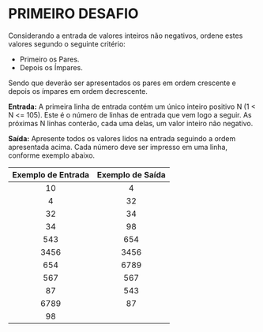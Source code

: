 # PRIMEIRO DESAFIO

Considerando a entrada de valores inteiros não negativos, ordene estes valores segundo o seguinte critério:

- Primeiro os Pares.
- Depois os Ímpares.

Sendo que deverão ser apresentados os pares em ordem crescente e depois os ímpares em ordem decrescente.

**Entrada:**
A primeira linha de entrada contém um único inteiro positivo N (1 < N <= 105). Este é o número de linhas de entrada que vem logo a seguir.
As próximas N linhas conterão, cada uma delas, um valor inteiro não negativo.

**Saída:**
Apresente todos os valores lidos na entrada seguindo a ordem apresentada acima. Cada
número deve ser impresso em uma linha, conforme exemplo abaixo.

|   Exemplo de Entrada   |   Exemplo de Saída   |
|:----------------------:|:--------------------:|
|   10                   |   4       |
|   4                    |   32      |
|   32                   |   34      |
|   34                   |   98      |
|   543                  |   654     |
|   3456                 |   3456    |
|   654                  |   6789    |
|   567                  |   567     |
|   87                   |   543     |
|   6789                 |   87      |
|   98                   |           |